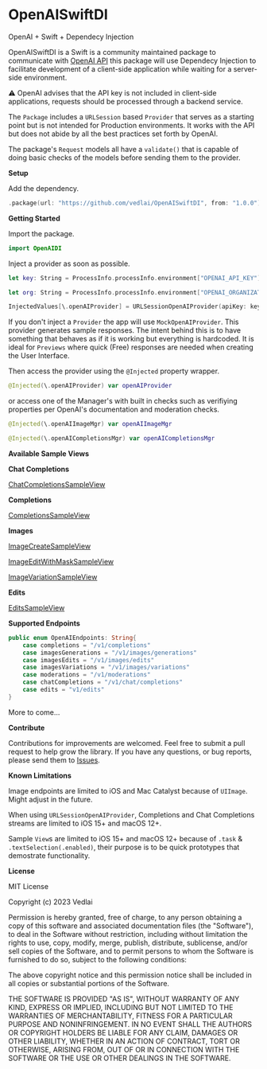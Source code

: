 # OpenAISwiftDI

OpenAI + Swift + Dependecy Injection

OpenAISwiftDI is a Swift is a community maintained package to communicate with [OpenAI API](https://platform.openai.com/docs/introduction) this package will use Dependecy Injection to facilitate development of a client-side application while waiting for a server-side environment.

⚠️ OpenAI advises that the API key is not included in client-side applications, requests should be processed through a backend service. 

The `Package` includes a `URLSession` based `Provider` that serves as a starting point but is not intended for Production environments. It works with the API but does not abide by all the best practices set forth by OpenAI.

The package's `Request` models all have a `validate()` that is capable of doing basic checks of the models before sending them to the provider.

**Setup**

Add the dependency.

```swift
.package(url: "https://github.com/vedlai/OpenAISwiftDI", from: "1.0.0")
```
**Getting Started**

Import the package.
```swift
import OpenAIDI
```

Inject a provider as soon as possible.          

```swift
let key: String = ProcessInfo.processInfo.environment["OPENAI_API_KEY"]!

let org: String = ProcessInfo.processInfo.environment["OPENAI_ORGANIZATION"]

InjectedValues[\.openAIProvider] = URLSessionOpenAIProvider(apiKey: key, orgId: org)
```

If you don't inject a `Provider` the app will use `MockOpenAIProvider`. This provider generates sample responses. The intent behind this is to have something that behaves as if it is working but everything is hardcoded. It is ideal for `Previews` where quick (Free) responses are needed when creating the User Interface.

Then access the provider using the `@Injected` property wrapper.

```swift
@Injected(\.openAIProvider) var openAIProvider
```

or access one of the Manager's with built in checks such as verifiying properties per OpenAI's documentation and moderation checks.

```swift
@Injected(\.openAIImageMgr) var openAIImageMgr

@Injected(\.openAICompletionsMgr) var openAICompletionsMgr
```

**Available Sample Views**

**Chat Completions**

[ChatCompletionsSampleView](/Sources/OpenAISwiftDI/Showcase/Images/Chat.png)
    
**Completions**

[CompletionsSampleView](/Sources/OpenAISwiftDI/Showcase/Images/Completions.png)

**Images**

[ImageCreateSampleView](/Sources/OpenAISwiftDI/Showcase/Images/ImageCreate.png)

[ImageEditWithMaskSampleView](/Sources/OpenAISwiftDI/Showcase/Images/ImageEditWMask.png)

[ImageVariationSampleView](/Sources/OpenAISwiftDI/Showcase/Images/ImageVariation.png)

**Edits**

[EditsSampleView](/Sources/OpenAISwiftDI/Showcase/Images/Edits.png)

**Supported Endpoints**

```swift
public enum OpenAIEndpoints: String{
    case completions = "/v1/completions"
    case imagesGenerations = "/v1/images/generations"
    case imagesEdits = "/v1/images/edits"
    case imagesVariations = "/v1/images/variations"
    case moderations = "/v1/moderations"
    case chatCompletions = "/v1/chat/completions"
    case edits = "v1/edits"
}
```
More to come...

**Contribute**

Contributions for improvements are welcomed. Feel free to submit a pull request to help grow the library. If you have any questions, or bug reports, please send them to [Issues](https://github.com/vedlai/OpenAISwiftDI/issues).

**Known Limitations**

Image endpoints are limited to iOS and Mac Catalyst because of `UIImage`. Might adjust in the future.

When using `URLSessionOpenAIProvider`, Completions and Chat Completions streams are limited to iOS 15+ and macOS 12+.

Sample `View`s are limited to iOS 15+ and macOS 12+ because of `.task` & `.textSelection(.enabled)`, their purpose is to be quick prototypes that demostrate functionality.

**License**

MIT License

Copyright (c) 2023 Vedlai

Permission is hereby granted, free of charge, to any person obtaining a copy
of this software and associated documentation files (the "Software"), to deal
in the Software without restriction, including without limitation the rights
to use, copy, modify, merge, publish, distribute, sublicense, and/or sell
copies of the Software, and to permit persons to whom the Software is
furnished to do so, subject to the following conditions:

The above copyright notice and this permission notice shall be included in all
copies or substantial portions of the Software.

THE SOFTWARE IS PROVIDED "AS IS", WITHOUT WARRANTY OF ANY KIND, EXPRESS OR
IMPLIED, INCLUDING BUT NOT LIMITED TO THE WARRANTIES OF MERCHANTABILITY,
FITNESS FOR A PARTICULAR PURPOSE AND NONINFRINGEMENT. IN NO EVENT SHALL THE
AUTHORS OR COPYRIGHT HOLDERS BE LIABLE FOR ANY CLAIM, DAMAGES OR OTHER
LIABILITY, WHETHER IN AN ACTION OF CONTRACT, TORT OR OTHERWISE, ARISING FROM,
OUT OF OR IN CONNECTION WITH THE SOFTWARE OR THE USE OR OTHER DEALINGS IN THE
SOFTWARE.
